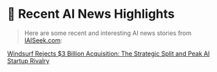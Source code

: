 # 📰 Recent AI News Highlights
> Here are some recent and interesting AI news stories from [IAISeek.com](https://iaiseek.com):

[Windsurf Rejects $3 Billion Acquisition: The Strategic Split and Peak AI Startup Rivalry](https://www.iaiseek.com/en/news-detail/61)
